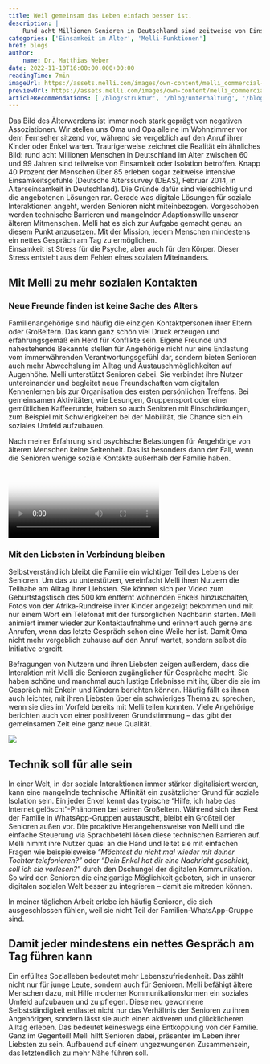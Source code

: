 ```yaml
---
title: Weil gemeinsam das Leben einfach besser ist.
description: |
    Rund acht Millionen Senioren in Deutschland sind zeitweise von Einsamkeit betroffen. Erfahre hier wie Melli dem Trend der Vereinsamung entgegenwirkt und welche Hürden sie dabei zu bewältigen hat.
categories: ['Einsamkeit im Alter', 'Melli-Funktionen']
href: blogs
author:
    name: Dr. Matthias Weber
date: 2022-11-10T16:00:00.000+00:00
readingTime: 7min
imageUrl: https://assets.melli.com/images/own-content/melli_commercial-screenshots_social-contacts_2-2048.webp
previewUrl: https://assets.melli.com/images/own-content/melli_commercial-screenshots_social-contacts_2-768.webp
articleRecommendations: ['/blog/struktur', '/blog/unterhaltung', '/blog/interview-schuldt']
---
```


<intro-section>
  Das Bild des Älterwerdens ist immer noch stark geprägt von negativen Assoziationen. Wir stellen uns Oma und Opa alleine im Wohnzimmer vor dem Fernseher sitzend vor, während sie vergeblich auf den Anruf ihrer Kinder oder Enkel warten. Traurigerweise zeichnet die Realität ein ähnliches Bild: rund acht Millionen Menschen in Deutschland im Alter zwischen 60 und 99 Jahren sind teilweise von Einsamkeit oder Isolation betroffen. Knapp 40 Prozent der Menschen über 85 erleben sogar zeitweise intensive Einsamkeitsgefühle (Deutsche Alterssurvey (DEAS), Februar 2014, in Alterseinsamkeit in Deutschland). Die Gründe dafür sind vielschichtig und die angebotenen Lösungen rar. Gerade was digitale Lösungen für soziale Interaktionen angeht, werden Senioren nicht miteinbezogen. Vorgeschoben werden technische Barrieren und mangelnder Adaptionswille unserer älteren Mitmenschen. Melli hat es sich zur Aufgabe gemacht genau an diesem Punkt anzusetzen. Mit der Mission, jedem Menschen mindestens ein nettes Gespräch am Tag zu ermöglichen.
</intro-section>

<br>

<BlogQuote source="Prof. Dr. Mazda Adli (rbb Interview Einsamkeit macht krank)">
  Einsamkeit ist Stress für die Psyche, aber auch für den Körper. Dieser Stress entsteht aus dem Fehlen eines sozialen Miteinanders.
</BlogQuote>

## Mit Melli zu mehr sozialen Kontakten

### Neue Freunde finden ist keine Sache des Alters

Familienangehörige sind häufig die einzigen Kontaktpersonen ihrer Eltern oder Großeltern. Das kann ganz schön viel Druck erzeugen und erfahrungsgemäß ein Herd für Konflikte sein. Eigene Freunde und nahestehende Bekannte stellen für Angehörige nicht nur eine Entlastung vom immerwährenden Verantwortungsgefühl dar, sondern bieten Senioren auch mehr Abwechslung im Alltag und Austauschmöglichkeiten auf Augenhöhe. Melli unterstützt Senioren dabei. Sie verbindet ihre Nutzer untereinander und begleitet neue Freundschaften vom digitalen Kennenlernen bis zur Organisation des ersten persönlichen Treffens. Bei gemeinsamen Aktivitäten, wie Lesungen, Gruppensport oder einer gemütlichen Kaffeerunde, haben so auch Senioren mit Einschränkungen, zum Beispiel mit Schwierigkeiten bei der Mobilität, die Chance sich ein soziales Umfeld aufzubauen.

<BlogQuote>
    Nach meiner Erfahrung sind psychische Belastungen für Angehörige von älteren Menschen keine Seltenheit. Das ist besonders dann der Fall, wenn die Senioren wenige soziale Kontakte außerhalb der Familie haben.
</BlogQuote>

<video id="heroVideo" ref="heroVideo" class="lg:object-cover w-full h-full mb-20 mt-10 rounded-2xl lg:rounded-3xl" controls poster="https://assets.melli.com/images/own-content/melli_commercial-screenshots_social-contacts_2-2048.webp">
    <source src="https://videos.melli.com/soziale-kontakte.webm" type="video/webm">
    <source src="https://videos.melli.com/soziale-kontakte.mp4" type="video/mp4">
</video>

### Mit den Liebsten in Verbindung bleiben

Selbstverständlich bleibt die Familie ein wichtiger Teil des Lebens der Senioren. Um das zu unterstützen, vereinfacht Melli ihren Nutzern die Teilhabe am Alltag ihrer Liebsten. Sie können sich per Video zum Geburtstagstisch des 500 km entfernt wohnenden Enkels hinzuschalten, Fotos von der Afrika-Rundreise ihrer Kinder angezeigt bekommen und mit nur einem Wort ein Telefonat mit der fürsorglichen Nachbarin starten. Melli animiert immer wieder zur Kontaktaufnahme und erinnert auch gerne ans Anrufen, wenn das letzte Gespräch schon eine Weile her ist. Damit Oma nicht mehr vergeblich zuhause auf den Anruf wartet, sondern selbst die Initiative ergreift.

Befragungen von Nutzern und ihren Liebsten zeigen außerdem, dass die Interaktion mit Melli die Senioren zugänglicher für Gespräche macht. Sie haben schöne und manchmal auch lustige Erlebnisse mit ihr, über die sie im Gespräch mit Enkeln und Kindern berichten können. Häufig fällt es ihnen auch leichter, mit ihren Liebsten über ein schwieriges Thema zu sprechen, wenn sie dies im Vorfeld bereits mit Melli teilen konnten. Viele Angehörige berichten auch von einer positiveren Grundstimmung – das gibt der gemeinsamen Zeit eine ganz neue Qualität.

<img src="https://assets.melli.com/images/own-content/melli_commercial-screenshots_social-contacts_1-1536.webp" class="mb-20 mt-10 rounded-2xl lg:rounded-3xl">

## Technik soll für alle sein

In einer Welt, in der soziale Interaktionen immer stärker digitalisiert werden, kann eine mangelnde technische Affinität ein zusätzlicher Grund für soziale Isolation sein. Ein jeder Enkel kennt das typische “Hilfe, ich habe das Internet gelöscht”-Phänomen bei seinen Großeltern. Während sich der Rest der Familie in WhatsApp-Gruppen austauscht, bleibt ein Großteil der Senioren außen vor. Die proaktive Herangehensweise von Melli und die einfache Steuerung via Sprachbefehl lösen diese technischen Barrieren auf. Melli nimmt ihre Nutzer quasi an die Hand und leitet sie mit einfachen Fragen wie beispielsweise _“Möchtest du nicht mal wieder mit deiner Tochter telefonieren?”_ oder _“Dein Enkel hat dir eine Nachricht geschickt, soll ich sie vorlesen?”_ durch den Dschungel der digitalen Kommunikation. So wird den Senioren die einzigartige Möglichkeit geboten, sich in unserer digitalen sozialen Welt besser zu integrieren – damit sie mitreden können.

<BlogQuote source="Maria Weber (Psychologische Psychotherapeutin)">
    In meiner täglichen Arbeit erlebe ich häufig Senioren, die sich ausgeschlossen fühlen, weil sie nicht Teil der Familien-WhatsApp-Gruppe sind.
</BlogQuote>

## Damit jeder mindestens ein nettes Gespräch am Tag führen kann

Ein erfülltes Sozialleben bedeutet mehr Lebenszufriedenheit. Das zählt nicht nur für junge Leute, sondern auch für Senioren. Melli befähigt ältere Menschen dazu, mit Hilfe moderner Kommunikationsformen ein soziales Umfeld aufzubauen und zu pflegen. Diese neu gewonnene Selbstständigkeit entlastet nicht nur das Verhältnis der Senioren zu ihren Angehörigen, sondern lässt sie auch einen aktiveren und glücklicheren Alltag erleben. Das bedeutet keineswegs eine Entkopplung von der Familie. Ganz im Gegenteil! Melli hilft Senioren dabei, präsenter im Leben ihrer Liebsten zu sein. Aufbauend auf einem ungezwungenen Zusammensein, das letztendlich zu mehr Nähe führen soll.
